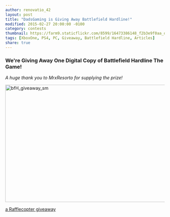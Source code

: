 ```yaml
---
author: renovatio_42
layout: post
title: "DadsGaming is Giving Away Battlefield Hardline!"
modified: 2015-02-27 20:00:00 -0100
category: contests
thumbnail: https://farm9.staticflickr.com/8599/16473386148_f2b3e9f0aa_o.png
tags: [XboxOne, PS4, PC, Giveaway, Battlefield Hardline, Articles]
share: true
---
```


### We're Giving Away One Digital Copy of Battlefield Hardline The Game! 


*A huge thank you to MrxResorto for supplying the prize!*


<img src="https://farm9.staticflickr.com/8599/16473386148_f2b3e9f0aa_o.png" width="720" height="372" alt="bfH_giveaway_sm">


<a class="rcptr" href="http://www.rafflecopter.com/rafl/display/5407d0de5/" rel="nofollow" data-raflid="5407d0de5" data-theme="classic" data-template="" id="rcwidget_nykblgba">a Rafflecopter giveaway</a>
<script src="//widget-prime.rafflecopter.com/launch.js"></script>
